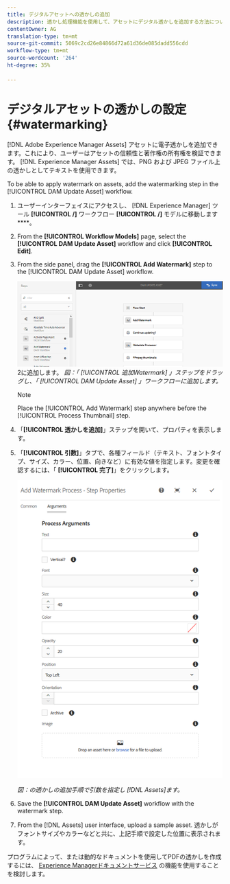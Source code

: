 ```yaml
---
title: デジタルアセットへの透かしの追加
description: 透かし処理機能を使用して、アセットにデジタル透かしを追加する方法について説明します。
contentOwner: AG
translation-type: tm+mt
source-git-commit: 5069c2cd26e84866d72a61d36de085dadd556cdd
workflow-type: tm+mt
source-wordcount: '264'
ht-degree: 35%

---
```



# デジタルアセットの透かしの設定 {#watermarking}

[!DNL Adobe Experience Manager Assets] アセットに電子透かしを追加できます。これにより、ユーザーはアセットの信頼性と著作権の所有権を検証できます。 [!DNL Experience Manager Assets] では、PNG および JPEG ファイル上の透かしとしてテキストを使用できます。

To be able to apply watermark on assets, add the watermarking step in the [!UICONTROL DAM Update Asset] workflow.

1. ユーザーインターフェイスにアクセスし、 [!DNL Experience Manager] ツール **[!UICONTROL /]** ワークフロー **[!UICONTROL /]** モデルに移動します ****。
1. From the **[!UICONTROL Workflow Models]** page, select the **[!UICONTROL DAM Update Asset]** workflow and click **[!UICONTROL Edit]**.

1. From the side panel, drag the **[!UICONTROL Add Watermark]** step to the [!UICONTROL DAM Update Asset] workflow.

   ![[!UICONTROL 透かし] 手順をドラッグし、 [!UICONTROL DAM Update Asset] ワークフロー](assets/add_watermark_step_aem_assets.png)2に追加します。
   *図：「 [!UICONTROL 追加Watermark] 」ステップをドラッグし、「 [!UICONTROL DAM Update Asset] 」ワークフローに追加します。*

   >[!NOTE]
   >
   >Place the [!UICONTROL Add Watermark] step anywhere before the [!UICONTROL Process Thumbnail] step.

1. 「**[!UICONTROL 透かしを追加]**」ステップを開いて、プロパティを表示します。
1. 「**[!UICONTROL 引数]**」タブで、各種フィールド（テキスト、フォントタイプ、サイズ、カラー、位置、向きなど）に有効な値を指定します。変更を確認するには、「 **[!UICONTROL 完了]**」をクリックします。

   ![Assets における「透かしを追加」ステップの引数の指定](assets/arguments_add_watermark_aem_assets.png)

   *図：の透かしの追加手順で引数を指定し [!DNL Assets]ます。*

1. Save the **[!UICONTROL DAM Update Asset]** workflow with the watermark step.
1. From the [!DNL Assets] user interface, upload a sample asset. 透かしがフォントサイズやカラーなどと共に、上記手順で設定した位置に表示されます。

プログラムによって、または動的なドキュメントを使用してPDFの透かしを作成するには、 [Experience Managerドキュメントサービス](/help/forms/using/overview-aem-document-services.md) の機能を使用することを検討します。
